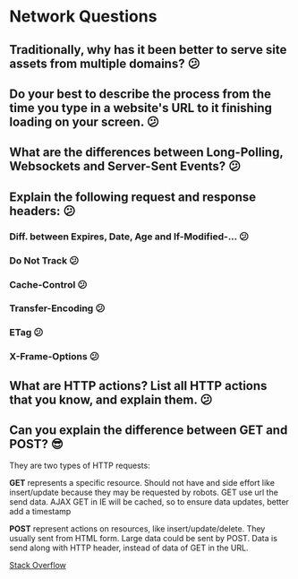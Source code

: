 # Network Questions

## Traditionally, why has it been better to serve site assets from multiple domains? 😕

## Do your best to describe the process from the time you type in a website's URL to it finishing loading on your screen. 😕

## What are the differences between Long-Polling, Websockets and Server-Sent Events? 😕

## Explain the following request and response headers: 😕

### Diff. between Expires, Date, Age and If-Modified-... 😕

### Do Not Track 😕

### Cache-Control 😕

### Transfer-Encoding 😕

### ETag 😕

### X-Frame-Options 😕

## What are HTTP actions? List all HTTP actions that you know, and explain them. 😕

## Can you explain the difference between GET and POST? 😎

They are two types of HTTP requests:

**GET** represents a specific resource. Should not have and side effort
like insert/update because they may be requested by robots. GET use
url the send data. AJAX GET in IE will be cached, so to ensure data
updates, better add a timestamp

**POST** represent actions on resources, like insert/update/delete.
They usually sent from HTML form. Large data could be sent by POST.
Data is send along with HTTP header, instead of data of GET in the URL.

[Stack Overflow](http://stackoverflow.com/questions/3477333/what-is-the-difference-between-post-and-get)
